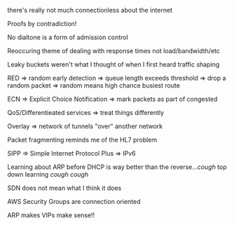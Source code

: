 there's really not much connectionless about the internet

Proofs by contradiction!

No dialtone is a form of admission control

Reoccuring theme of dealing with response times not load/bandwidth/etc

Leaky buckets weren't what I thought of when I first heard traffic shaping

RED => random early detection => queue length exceeds threshold => drop a random packet => random means high chance busiest route

ECN => Explicit Choice Notification => mark packets as part of congested

QoS/Differentieated services => treat things differently 

Overlay => network of tunnels "over" another network

Packet fragmenting reminds me of the HL7 problem

SIPP => Simple Internet Protocol Plus => IPv6

Learning about ARP before DHCP is way better than the reverse...*cough* top down learning *cough cough*

SDN does not mean what I think it does

AWS Security Groups are connection oriented 

ARP makes VIPs make sense!!

